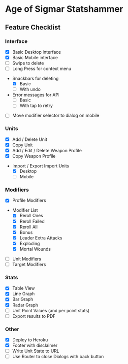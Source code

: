 # Age of Sigmar Statshammer

## Feature Checklist

### Interface

* [x] Basic Desktop interface
* [x] Basic Mobile interface
* [ ] Swipe to delete
* [ ] Long Press for context menu
* Snackbars for deleting
  * [x] Basic
  * [ ] With undo
* Error messages for API
  * [ ] Basic
  * [ ] With tap to retry
* [ ] Move modifier selector to dialog on mobile

### Units

* [x] Add / Delete Unit
* [x] Copy Unit
* [x] Add / Edit / Delete Weapon Profile
* [x] Copy Weapon Profile
* Import / Export Import Units
  * [x] Desktop
  * [ ] Mobile

### Modifiers

* [x] Profile Modifiers
* Modifier List
  * [x] Reroll Ones
  * [x] Reroll Failed
  * [x] Reroll All
  * [x] Bonus
  * [x] Leader Extra Attacks
  * [x] Exploding
  * [x] Mortal Wounds
* [ ] Unit Modifiers
* [ ] Target Modifiers

### Stats

* [x] Table View
* [x] Line Graph
* [x] Bar Graph
* [x] Radar Graph
* [ ] Unit Point Values (and per point stats)
* [ ] Export results to PDF

### Other

* [x] Deploy to Heroku
* [x] Footer with disclaimer
* [ ] Write Unit State to URL
* [ ] Use Router to close Dialogs with back button
